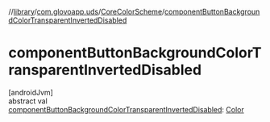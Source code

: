 //[library](../../../index.md)/[com.glovoapp.uds](../index.md)/[CoreColorScheme](index.md)/[componentButtonBackgroundColorTransparentInvertedDisabled](component-button-background-color-transparent-inverted-disabled.md)

# componentButtonBackgroundColorTransparentInvertedDisabled

[androidJvm]\
abstract val [componentButtonBackgroundColorTransparentInvertedDisabled](component-button-background-color-transparent-inverted-disabled.md): [Color](https://developer.android.com/reference/kotlin/androidx/compose/ui/graphics/Color.html)
